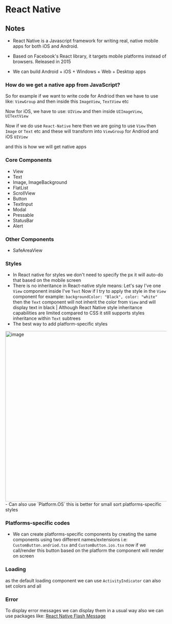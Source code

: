# React Native

## Notes

- React Native is a Javascript framework for writing real, native mobile apps for both iOS and Android.

- Based on Facebook's React library, it targets mobile platforms instead of browsers. Released in 2015

- We can build Android + iOS + Windows + Web + Desktop apps

### How do we get a native app from JavaScript?

So for example if we want to write code for Andriod then we have to use like: `ViewGroup` and then inside this `ImageView`, `TextView` etc

Now for iOS, we have to use: `UIView` and then inside `UIImageView`, `UITextView`

Now if we do use `React-Native` here then we are going to use `View` then `Image` or `Text` etc and these will transform into `ViewGroup` for Andriod and iOS `UIView`

and this is how we will get native apps

### Core Components

- View
- Text
- Image, ImageBackground
- FlatList
- ScrollView
- Button
- TextInput
- Modal
- Pressable
- StatusBar
- Alert

### Other Components

- SafeAreaView

### Styles

- In React native for styles we don't need to specify the px it will auto-do that based on the mobile screen
- There is no inheritance in React-native style means: Let's say I've one `View` component inside I've `Text` Now if I try to apply the style in the `View` component for example: `backgroundColor: "Black", color: "white"` then the `Text` component will not inherit the color from `View` and will display text in black | Although React Native style inheritance capabilities are limited compared to CSS it still supports styles inheritance within `Text` subtrees
- The best way to add platform-specific styles 
 <img width="531" alt="image" src="https://github.com/thekawsarhossain/React-Native-Recap/assets/86672839/5e0e43f1-38ef-4cc6-9458-5b29e9af389b">
- Can also use `Platform.OS` this is better for small sort platforms-specific styles
    

### Platforms-specific codes 

- We can create platforms-specific components by creating the same components using two different names/extensions i.e: `CustomButton.andriod.tsx` and `CustomButton.ios.tsx` now if we call/render this button based on the platform the component will render on screen 

### Loading 

as the default loading component we can use `ActivityIndicator` can also set colors and all


### Error 

To display error messages we can display them in a usual way also we can use packages like: [React Native Flash Message](https://www.npmjs.com/package/react-native-flash-message)

